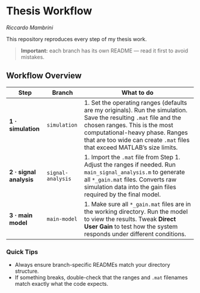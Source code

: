 
# Thesis Workflow  
*Riccardo Mambrini*

This repository reproduces every step of my thesis work.  
> **Important:** each branch has its own README — read it first to avoid mistakes.

## Workflow Overview

| Step        | Branch | What to do |
|-------------|--------|------------|
| **1 · simulation**      | `simulation` | 1. Set the operating ranges (defaults are my originals). Run the simulation. Save the resulting `.mat` file and the chosen ranges. This is the most computational-heavy phase. Ranges that are too wide can create `.mat` files that exceed MATLAB’s size limits. 
| **2 · signal analysis**       | `signal-analysis` | 1. Import the `.mat` file from Step 1. Adjust the ranges if needed. Run `main_signal_analysis.m` to generate all `*_gain.mat` files. Converts raw simulation data into the gain files required by the final model. 
| **3 · main model**       | `main-model` | 1. Make sure all `*_gain.mat` files are in the working directory. Run the model to view the results. Tweak **Direct User Gain** to test how the system responds under different conditions.

### Quick Tips
* Always ensure branch-specific READMEs match your directory structure.  
* If something breaks, double-check that the ranges and `.mat` filenames match exactly what the code expects.

